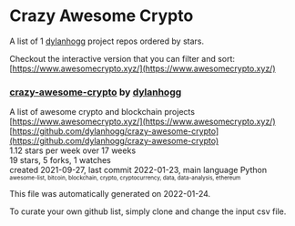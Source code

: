 # Crazy Awesome Crypto
A list of 1 [dylanhogg](https://github.com/dylanhogg) project repos ordered by stars.  

Checkout the interactive version that you can filter and sort: 
[https://www.awesomecrypto.xyz/](https://www.awesomecrypto.xyz/)  


### [crazy-awesome-crypto](https://github.com/dylanhogg/crazy-awesome-crypto) by [dylanhogg](https://github.com/dylanhogg)  
A list of awesome crypto and blockchain projects  
[https://www.awesomecrypto.xyz/](https://www.awesomecrypto.xyz/)  
[https://github.com/dylanhogg/crazy-awesome-crypto](https://github.com/dylanhogg/crazy-awesome-crypto)  
1.12 stars per week over 17 weeks  
19 stars, 5 forks, 1 watches  
created 2021-09-27, last commit 2022-01-23, main language Python  
<sub><sup>awesome-list, bitcoin, blockchain, crypto, cryptocurrency, data, data-analysis, ethereum</sup></sub>


This file was automatically generated on 2022-01-24.  

To curate your own github list, simply clone and change the input csv file.  